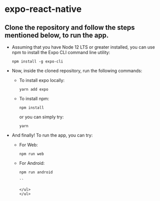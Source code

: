 # expo-react-native
## Clone the repository and follow the steps mentioned below, to run the app.

<ul>
<li><p>Assuming that you have Node 12 LTS or greater installed, you can use npm to install the Expo CLI command line utility:</p></li>

```
npm install -g expo-cli

```

<li><p>Now, inside the cloned repository, run the following commands:</p></li>
<ul>
<li><p>To install expo locally:</p></li>

```
yarn add expo

```

<li><p>To install npm:</p></li>

```
npm install

```

<p>or you can simply try:</p>

```
yarn

```

</ul>

<li><p>And finally! To run the app, you can try:</p></li>
<ul>
<li><p>For Web:</p></li>

```
npm run web

```

<li><p>For Android:</p></li>

```
npm run android

``

</ul>
</ul>
